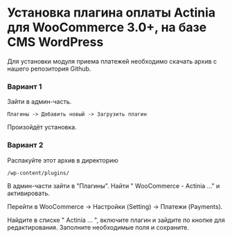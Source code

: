 # Установка плагина оплаты Actinia для WooCommerce 3.0+, на базе CMS WordPress 
  
Для установки модуля приема платежей необходимо скачать архив с нашего репозитория Github. 
  
### Вариант 1  
Зайти в админ-часть.
```
Плагины -> Добавить новый -> Загрузить плагин
```
Произойдёт установка.   
  
### Вариант 2
Распакуйте этот архив в директорию
```
/wp-content/plugins/
```

В админ-части зайти в "Плагины". Найти " WooCommerce - Actinia ..." и активировать.
  
Перейти в WooCommerce -> Настройки (Setting) -> Платежи (Payments).  
  
Найдите в списке " Actinia ... ", включите плагин и зайдите по кнопке для редактирования. Заполните необходимые поля и сохраните.   

 